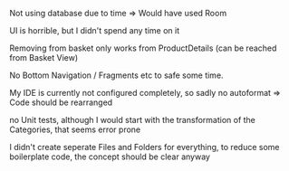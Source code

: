 Not using database due to time => Would have used Room

UI is horrible, but I didn't spend any time on it

Removing from basket only works from ProductDetails (can be reached from Basket View)

No Bottom Navigation / Fragments etc to safe some time.

My IDE is currently not configured completely, so sadly no autoformat => Code should be rearranged

no Unit tests, although I would start with the transformation of the Categories, that seems error prone

I didn't create seperate Files and Folders for everything, to reduce some boilerplate code, the concept should be clear anyway